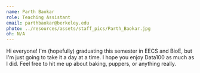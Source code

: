 ```yaml
---
name: Parth Baokar
role: Teaching Assistant
email: parthbaokar@berkeley.edu
photo: ../resources/assets/staff_pics/Parth_Baokar.jpg
oh: N/A
---
```


Hi everyone! I'm (hopefully) graduating this semester in EECS and BioE, but I'm just going to take it a day at a time. I hope you enjoy Data100 as much as I did. Feel free to hit me up about baking, puppers, or anything really.
